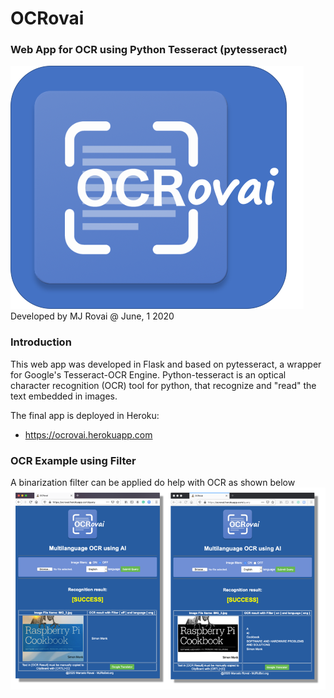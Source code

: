  <h1> OCRovai </h1>
<h3> Web App for OCR using Python Tesseract (pytesseract) </h3>
<img src="10_Development/images/OCRovai_Logo_fundo.png"/>
Developed by MJ Rovai @ June, 1 2020<br>
<h3>Introduction</h3>
This web app was developed in Flask and based on pytesseract, a wrapper for Google's Tesseract-OCR Engine. Python-tesseract is an optical character recognition (OCR) tool for python, that recognize and "read" the text embedded in images. 

The final app is deployed in Heroku:
 - https://ocrovai.herokuapp.com
 
<h3> OCR Example using Filter</h3>
A binarization filter can be applied do help with OCR as shown below

<img src="10_Development/images/OCR_result_filter_no_filter.png"/>
